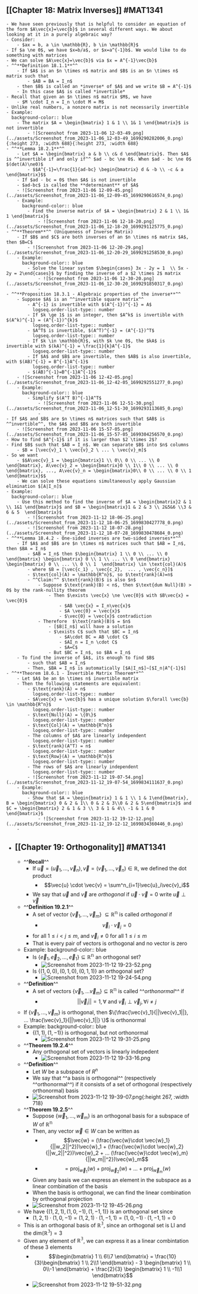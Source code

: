 ## [[Chapter 18: Matrix Inverses]] #MAT1341
	- We have seen previously that is helpful to consider an equation of the form $A\vec{x}=\vec{b}$ in several different ways. We about looking at it in a purely algebraic way?
	- Consider:
		- $ax = b, a \in \mathbb{R}, b \in \mathbb{R}$
	- If $a \ne 0$, we have $x=b/a$, or $x=a^{-1}b$. We would like to do something with matrices
	- We can solve $A\vec{x}=\vec{b}$ via $x = A^{-1}\vec{b}$
	- ^^**Definition 18.1.1**^^
		- If $A$ is an $n \times n$ matrix and $B$ is an $n \times n$ matrix such that
			- $AB = BA = I_n$
		- then $B$ is called an *inverse* of $A$ and we write $B = A^{-1}$
		- In this case $A$ is called *invertible*
	- Recall that given an $n \times n$ matrix $M$, we have
		- $M \cdot I_n = I_n \cdot M = M$
	- Unlike real numbers, a nonzero matrix is not necessarily invertible
	- Example:
	  background-color:: blue
		- The matrix $A = \begin{bmatrix} 1 & 1 \\ 1& 1 \end{bmatrix}$ is not invertible
			- ![Screenshot from 2023-11-06 12-03-49.png](../assets/Screenshot_from_2023-11-06_12-03-49_1699290282006_0.png){:height 273, :width 688}{:height 273, :width 688}
	- ^^**Lemma 18.2.1**^^
		- Let $A = \begin{bmatrix} a & b \\ c& d \end{bmatrix}$. Then $A$ is ^^invertible if and only if^^ $ad - bc \ne 0$. When $ad - bc \ne 0$ $(det(A)\ne0)$
			- $$A^{-1}=\frac{1}{ad-bc} \begin{bmatrix} d & -b \\ -c & a \end{bmatrix}$$
		- If $ad - bc = 0$ then $A$ is not invertible
		- $ad-bc$ is called the **determinant** of $A$
		- ![Screenshot from 2023-11-06 12-09-45.png](../assets/Screenshot_from_2023-11-06_12-09-45_1699290616574_0.png)
		- Example:
		  background-color:: blue
			- Find the inverse matrix of $A = \begin{bmatrix} 2 & 1 \\ 1& 1 \end{bmatrix}$
				- ![Screenshot from 2023-11-06 12-18-20.png](../assets/Screenshot_from_2023-11-06_12-18-20_1699291125775_0.png)
	- ^^**Theorem**^^ (Uniqueness of Inverse Matrix)
		- If $B$ and $C$ are both inverses of an $n \times n$ matrix $A$, then $B=C$
			- ![Screenshot from 2023-11-06 12-20-29.png](../assets/Screenshot_from_2023-11-06_12-20-29_1699291258530_0.png)
		- Example:
		  background-color:: blue
			- Solve the linear system $\begin{cases} 3x - 2y = 1  \\ 5x - 2y = 2\end{cases}$ by finding the inverse of a $2 \times 2$ matrix
				- ![Screenshot from 2023-11-06 12-30-20.png](../assets/Screenshot_from_2023-11-06_12-30-20_1699291850317_0.png)
				-
	- ^^**Proposition 18.3.1 - Algebraic properties of the inverse**^^
		- Suppose $A$ is an ^^invertible square matrix^^
			- A^{-1} is invertible with $(A^{-1})^{-1} = A$
			  logseq.order-list-type:: number
			- If $k \ge 1$ is an integer, then $A^k$ is invertible with $(A^k)^{-1} = (A^{-1})^{k}$
			  logseq.order-list-type:: number
			- $A^T$ is invertible, $(A^T)^{-1} = (A^{-1})^T$
			  logseq.order-list-type:: number
			- If $k \in \mathbb{R}$, with $k \ne 0$, the $kA$ is invertible with $(kA)^{-1} = \frac{1}{k}A^{-1}$
			  logseq.order-list-type:: number
			- If $A$ and $B$ are invertible, then $AB$ is also invertible, with $(AB)^{-1} = B^{-1}A^{-1}$
			  logseq.order-list-type:: number
			- $(AB)^{-1}=B^{-1}A^{-1}$
		- ![Screenshot from 2023-11-06 12-42-05.png](../assets/Screenshot_from_2023-11-06_12-42-05_1699292551277_0.png)
		- Example:
		  background-color:: blue
			- Simplify $(A^T B)^{-1}A^T$
				- ![Screenshot from 2023-11-06 12-51-30.png](../assets/Screenshot_from_2023-11-06_12-51-30_1699293113685_0.png)
				-
	- If $A$ and $B$ are $n \times n$ matrices such that $AB$ is ^^invertible^^, the $A$ and $B$ are both invertible
		- ![Screenshot from 2023-11-06 15-57-05.png](../assets/Screenshot_from_2023-11-06_15-57-05_1699304256570_0.png)
	- How to find $A^{-1}$ if it is larger than $2 \times 2$?
	- Find $B$ such that $AB = I_n$. We can separate $B$ into $n$ columns
		- $B = [\vec{v}_1 \ \vec{v}_2 \ ... \ \vec{v}_m]$
	- So we want
		- $$A\vec{v}_1 = \begin{bmatrix}1 \\ 0\\ 0 \\ ... \\ 0 \end{bmatrix}, A\vec{v}_2 = \begin{bmatrix}0 \\ 1\\ 0 \\ ... \\ 0 \end{bmatrix}, ..., A\vec{v}_n = \begin{bmatrix}0\\ 0 \\ ... \\ 0 \\ 1 \end{bmatrix}$$
		- We can solve these equations simultaneously apply Gaussian elimination $[A|I_n]$
	- Example:
	  background-color:: blue
		- Use this method to find the inverse of $A = \begin{bmatrix}2 & 1 \\ 1&1 \end{bmatrix}$ and $B = \begin{bmatrix}1 & 2 & 3 \\ 2&5&6 \\3 & 6 & 5  \end{bmatrix}$
			- ![Screenshot from 2023-11-12 18-06-25.png](../assets/Screenshot_from_2023-11-12_18-06-25_1699830427778_0.png)
			- ![Screenshot from 2023-11-12 18-07-28.png](../assets/Screenshot_from_2023-11-12_18-07-28_1699830478684_0.png)
	- ^^**Lemma 18.4.2 - One-sided inverses are two-sided inverses**^^
		- If $A$ and $B$ are $n \times n$ matrices such that $AB = I_n$, then $BA = I_n$
			- $AB = I_n$ then $\begin{bmatrix} 1 \\ 0 \\ ... \\ 0 \end{bmatrix} \begin{bmatrix} 0 \\ 1 \\ ... \\ 0 \end{bmatrix} \begin{bmatrix} 0 \\ ... \\ 0 \\ 1  \end{bmatrix} \in \text{col}(A)$
			- where $B = [\vec{c_1} , \vec{c_2},  ... , \vec{c_n}]$
			- $\text{col}(A) = \mathbb{R^n}$, so $\text{rank}(A)=n$
			- ^^Claim:^^ $\text{rank}(B)$ is also $n$
				- Suppose $\text{rank}(B) < n$, then $\text{dum Null}(B) > 0$ by the rank-nullity theorem
					- Then $\exists \vec{x} \ne \vec{0}$ with $B\vec{x} = \vec{0}$
						- $AB \vec{x} = I_n\vec{x}$
						- $A \vec{0} = \vec{x}$
						- $\vec{0} = \vec{x}$ contradiction
				- Therefore  $\text{rank}(B)$ = $n$
					- [$B|I_n$] will have a solution
					- $\exists C$ such that $BC = I_n$
						- $A\cdot BC = AB \cdot C$
						- $AI_n = I_n \cdot C$
						- $A=C$
					- But $BC = I_n$, so $BA = I_n$
		- To find the inverse of $A$, its enough to find $B$
			- such that $AB = I_n$
			- Then, $BA = I_n$ is automatically [$A|I_n$]~[$I_n|A^{-1}$]
	- ^^**Theorem 18.6.1 - Invertible Matrix Theorem**^^
		- Let $A$ be an $n \times n$ invertible matrix
		- Then the following statements are equivalent:
			- $\text{rank}(A) = n$
			  logseq.order-list-type:: number
			- $A\vec{x} = \vec{b}$ has a unique solution $\forall \vec{b} \in \mathbb{R^n}$
			  logseq.order-list-type:: number
			- $\text{Null}(A) = \{0\}$
			  logseq.order-list-type:: number
			- $\text{Col}(A) = \mathbb{R^n}$
			  logseq.order-list-type:: number
			- The columns of $A$ are linearly independent
			  logseq.order-list-type:: number
			- $\text{rank}(A^T) = n$
			  logseq.order-list-type:: number
			- $\text{Row}(A) = \mathbb{R^n}$
			  logseq.order-list-type:: number
			- The rows of $A$ are linearly independent
			  logseq.order-list-type:: number
			- ![Screenshot from 2023-11-12 19-07-54.png](../assets/Screenshot_from_2023-11-12_19-07-54_1699834111637_0.png)
		- Example:
		  background-color:: blue
			- Show that $A = \begin{bmatrix} 1 & 1 \\ 1 & 1\end{bmatrix}, B = \begin{bmatrix} 0 & 2 & 1\\ 0 & 2 & 3\\0 & 2 & 5\end{bmatrix}$ and $C = \begin{bmatrix} 2 & 1 & 3 \\ 3 & 1 & 4\\ -1 & 1 & 0 \end{bmatrix}$
				- ![Screenshot from 2023-11-12 19-12-12.png](../assets/Screenshot_from_2023-11-12_19-12-12_1699834360446_0.png)
		-
- ## [[Chapter 19: Orthogonality]] #MAT1341
	- ^^**Recall**^^
		- If $\vec{u} = (\vec{u}_1, ..., \vec{v}_n), \vec{v} = (\vec{v}_1, ..., \vec{v}_n) \in \mathbb{R}$, we defined the dot product
			- $$\vec{u} \cdot \vec{v} = \sum^n_{i=1}\vec{u}_i\vec{v}_i$$
		- We say that $\vec{u}$ and $\vec{v}$ are *orthogonal* if $\vec{u} \cdot \vec{v} = 0$ write $\vec{u} \perp \vec{v}$
	- ^^**Definition 19.2.1**^^
		- A set of vector {$\vec{v}_1,..., \vec{v}_m$} $\subseteq \mathbb{R^n}$ is called *orthogonal* if
			- $$\vec{v}_i \cdot \vec{v}_j = 0$$
		- for all $1 \le i < j \le m$, and $\vec{v}_i \ne 0$ for all $1\le i \le m$
		- That is every pair of vectors is orthogonal and no vector is zero
	- Example:
	  background-color:: blue
		- Is {$\vec{e}_1, \vec{e}_2, ..., \vec{e}_1$}$\subseteq \mathbb{R^n}$ an orthogonal set?
			- ![Screenshot from 2023-11-12 19-23-52.png](../assets/Screenshot_from_2023-11-12_19-23-52_1699835059124_0.png)
		- Is $\{(1,0,0), (0,1,0), (0,1,1)\}$ an orthogonal set?
			- ![Screenshot from 2023-11-12 19-24-54.png](../assets/Screenshot_from_2023-11-12_19-24-54_1699835124330_0.png)
	- ^^**Definition**^^
		- A set of vectors $\{\vec{v}_1, ... \vec{v}_m\} \subseteq \mathbb{R^n}$ is called ^^*orthonormal*^^ if
			- $$ ||\vec{v}_i|| = 1, \forall \text{ and } \vec{v}_i \perp \vec{v}_j, \forall i \ne j$$
	- If $\{\vec{v}_1, ..., \vec{v}_m\}$ is orthogonal, then $\{\frac{\vec{v}_1}{||\vec{v}_1||}, ... \frac{\vec{v}_1}{||\vec{v}_1||} \}$ is orthonormal
	- Example:
	  background-color:: blue
		- $\{(1,1), (1, -1)\}$ is orthogonal, but not orthonormal
			- ![Screenshot from 2023-11-12 19-31-25.png](../assets/Screenshot_from_2023-11-12_19-31-25_1699835512989_0.png)
	- ^^**Theorem 19.2.4**^^
		- Any orthogonal set of vectors is linearly indepedent
			- ![Screenshot from 2023-11-12 19-33-16.png](../assets/Screenshot_from_2023-11-12_19-33-16_1699835639736_0.png)
	- ^^**Definition**^^
		- Let $W$ be a subspace of $R^n$
		- We say that ^^a basis is orthogonal^^ (respectively ^^orthonormal^^) if it consists of a set of orthogonal (respectively orthonormal) basis
		- ![Screenshot from 2023-11-12 19-39-07.png](../assets/Screenshot_from_2023-11-12_19-39-07_1699835973848_0.png){:height 267, :width 718}
	- ^^**Theorem 19.2.5**^^
		- Suppose $\{\vec{w}_1, ...,  \vec{w}_m\}$ is an orthogonal basis for a subspace of $W$ of $\mathbb{R^n}$
		- Then, any vector $\vec{w} \in W$ can be written as
			- $$\vec{w} = (\frac{\vec{w}\cdot \vec{w}_1}{||w_2||^2})\vec{w}_1 + (\frac{\vec{w}\cdot \vec{w}_2}{||w_2||^2})\vec{w}_2 + ... (\frac{\vec{w}\cdot \vec{w}_m}{||w_m||^2})\vec{w}_m$$
			- $$=\text{proj}_{\vec{w}_1}(w) + \text{proj}_{\vec{w}_2}(w) + ...+ \text{proj}_{\vec{w}_m}(w)$$
		- Given any basis we can express an element in the subspace as a linear combination of the basis
		- When the basis is orthogonal, we can find the linear combination by orthogonal projection
		- ![Screenshot from 2023-11-12 19-45-26.png](../assets/Screenshot_from_2023-11-12_19-45-26_1699836363856_0.png)
	- We have $\{(1,2,1),(1,0,-1),(1,-1,1)\}$ is an orthogonal set since
		- $(1,2,1) \cdot (1,0,-1) = (1,2,1) \cdot (1,-1,1) = (1,0,-1) \cdot (1,-1,1) = 0$
	- This is an orthogonal basis of $\mathbb{R^3}$, since an orthogonal set is LI and the $\text{dim}(\mathbb{R^3}) = 3$
	- Given any element of $\mathbb{R^3}$, we can express it as a linear combintation of these 3 elements
		- $$\begin{bmatrix} 1 \\ 6\\7 \end{bmatrix} = \frac{10}{3}\begin{bmatrix} 1 \\ 2\\1 \end{bmatrix} - 3 \begin{bmatrix} 1 \\ 0\\-1 \end{bmatrix} + \frac{2}{3} \begin{bmatrix} 1 \\ -1\\1 \end{bmatrix}$$
		- ![Screenshot from 2023-11-12 19-51-32.png](../assets/Screenshot_from_2023-11-12_19-51-32_1699836713637_0.png)